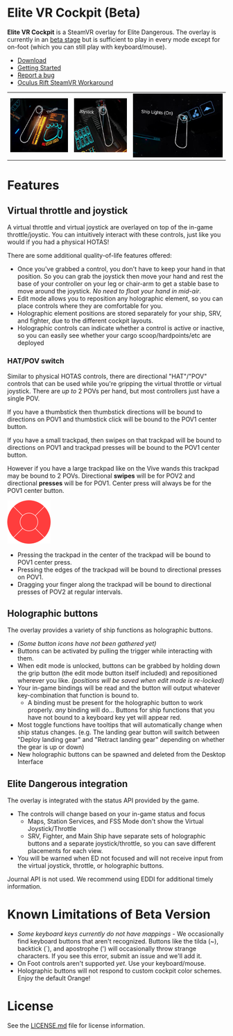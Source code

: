 Elite VR Cockpit (Beta)
================

**Elite VR Cockpit** is a SteamVR overlay for Elite Dangerous. The overlay is currently in an [beta stage](#known-limitations-of-beta-version) but is sufficient to play in every mode except for on-foot (which you can still play with keyboard/mouse).

* [Download](https://github.com/boyestrous/elite-vr-cockpit/releases)
* [Getting Started](GETTING-STARTED.md)
* [Report a bug](https://github.com/boyestrous/elite-vr-cockpit/issues)
* [Oculus Rift SteamVR Workaround](OCULUS-WORKAROUND.md)

<table>
  <tr>
    <td style="width: 200;
    height: 150;
    overflow: hidden">
      <img src="Assets/Documentation/Images/ScreenshotThrottle.png" alt="Throttle">
    </td>
    <td style="width: 200;
    height: 150;
    overflow: hidden">
      <img src="Assets/Documentation/Images/ScreenshotJoystick.png" alt="ScreenshotJoystick">
    </td>
    <td style="width: 200;
    height: 150;
    overflow: hidden">
      <img src="Assets/Documentation/Images/ScreenshotButton.png" alt="ScreenshotButton">
    </td>
  </tr>
</table>


# Features

## Virtual throttle and joystick

A virtual throttle and virtual joystick are overlayed on top of the in-game throttle/joystic. You can intuitively interact with these controls, just like you would if you had a physical HOTAS!

There are some additional quality-of-life features offered:
- Once you've grabbed a control, you don't have to keep your hand in that position. So you can grab the joystick then move your hand and rest the base of your controller on your leg or chair-arm to get a stable base to move around the joystick. _No need to float your hand in mid-air_.
- Edit mode allows you to reposition any holographic element, so you can place controls where they are comfortable for you.
- Holographic element positions are stored separately for your ship, SRV, and fighter, due to the different cockpit layouts.
- Holographic controls can indicate whether a control is active or inactive, so you can easily see whether your cargo scoop/hardpoints/etc are deployed

### HAT/POV switch
Similar to physical HOTAS controls, there are directional "HAT"/"POV" controls that can be used while you're gripping the virtual throttle or virtual joystick. There are _up to_ 2 POVs per hand, but most controllers just have a single POV.

If you have a thumbstick then thumbstick directions will be bound to directions on POV1 and thumbstick click will be bound to the POV1 center button.

If you have a small trackpad, then swipes on that trackpad will be bound to directions on POV1 and trackpad presses will be bound to the POV1 center button.

However if you have a large trackpad like on the Vive wands this trackpad may be bound to 2 POVs. Directional **swipes** will be for POV2 and directional **presses** will be for POV1. Center press will always be for the POV1 center button.

![Trackpad HAT Regions](Assets/Documentation/Images/TrackpadHAT.png)

- Pressing the trackpad in the center of the trackpad will be bound to POV1 center press.
- Pressing the edges of the trackpad will be bound to directional presses on POV1.
- Dragging your finger along the trackpad will be bound to directional presses of POV2 at regular intervals.

## Holographic buttons

The overlay provides a variety of ship functions as holographic buttons.

* *(Some button icons have not been gathered yet)*
* Buttons can be activated by pulling the trigger while interacting with them.
* When edit mode is unlocked, buttons can be grabbed by holding down the grip button (the edit mode button itself included) and repositioned wherever you like. *(positions will be saved when edit mode is re-locked)*
* Your in-game bindings will be read and the button will output whatever key-combination that function is bound to.
  * A binding must be present for the holographic button to work properly. *any* binding will do... Buttons for ship functions that you have not bound to a keyboard key yet will appear red.
* Most toggle functions have tooltips that will automatically change when ship status changes. (e.g. The landing gear button will switch between "Deploy landing gear" and "Retract landing gear" depending on whether the gear is up or down)
* New holographic buttons can be spawned and deleted from the Desktop Interface

## Elite Dangerous integration

The overlay is integrated with the status API provided by the game.
- The controls will change based on your in-game status and focus
  - Maps, Station Services, and FSS Mode don't show the Virtual Joystick/Throttle
  - SRV, Fighter, and Main Ship have separate sets of holographic buttons and a separate joystick/throttle, so you can save different placements for each view.
- You will be warned when ED not focused and will not receive input from the virtual joystick, throttle, or holographic buttons.

Journal API is not used. We recommend using EDDI for additional timely information.

# Known Limitations of Beta Version
* *Some keyboard keys currently do not have mappings* - We occasionally find keyboard buttons that aren't recognized. Buttons like the tilda (~), backtick (`), and apostrophe (') will occasionally throw strange characters. If you see this error, submit an issue and we'll add it.
* On Foot controls aren't supported _yet_. Use your keyboard/mouse.
* Holographic buttons will not respond to custom cockpit color schemes. Enjoy the default Orange!

# License

See the [LICENSE.md](LICENSE.md) file for license information.
